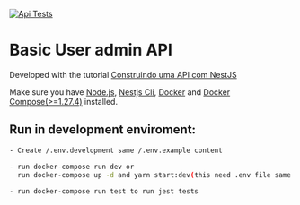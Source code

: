 [![Api Tests](https://github.com/geich/nestjs-test/actions/workflows/test.api.yml/badge.svg?branch=main)](https://github.com/geich/nestjs-test/actions/workflows/test.api.yml)

# Basic User admin API

Developed with the tutorial [Construindo uma API com NestJS](https://medium.com/@iago.maiasilva/construindo-uma-api-com-nestjs-postgresql-e-docker-parte-1-criando-nosso-primeiro-endpoint-248d4b8ecc9c)

Make sure you have [Node.js](https://nodejs.org/en/), [Nestjs Cli](https://docs.nestjs.com/), [Docker](https://docs.docker.com/desktop/) and [Docker Compose(>=1.27.4)](https://docs.docker.com/compose/install/) installed.

## Run in development enviroment:

```sh
- Create /.env.development same /.env.example content

- run docker-compose run dev or 
  run docker-compose up -d and yarn start:dev(this need .env file same .env.example)
  
- run docker-compose run test to run jest tests
```


